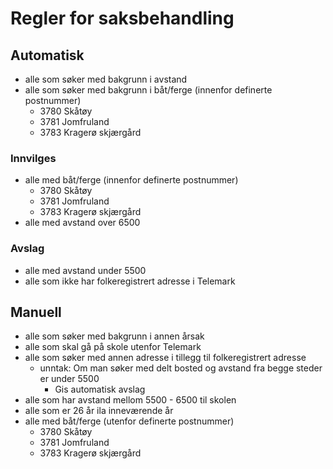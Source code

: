 # Regler for saksbehandling

## Automatisk
- alle som søker med bakgrunn i avstand
- alle som søker med bakgrunn i båt/ferge (innenfor definerte postnummer)
    - 3780 Skåtøy
    - 3781 Jomfruland
    - 3783 Kragerø skjærgård
    
### Innvilges
- alle med båt/ferge (innenfor definerte postnummer)
    - 3780 Skåtøy
    - 3781 Jomfruland
    - 3783 Kragerø skjærgård
- alle med avstand over 6500

### Avslag
- alle med avstand under 5500
- alle som ikke har folkeregistrert adresse i Telemark

## Manuell
- alle som søker med bakgrunn i annen årsak
- alle som skal gå på skole utenfor Telemark
- alle som søker med annen adresse i tillegg til folkeregistrert adresse
    - unntak: Om man søker med delt bosted og avstand fra begge steder er under 5500
        - Gis automatisk avslag
- alle som har avstand mellom 5500 - 6500 til skolen
- alle som er 26 år ila inneværende år
- alle med båt/ferge (utenfor definerte postnummer)
    - 3780 Skåtøy
    - 3781 Jomfruland
    - 3783 Kragerø skjærgård